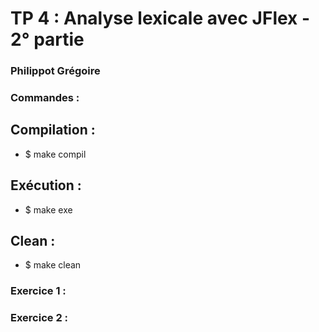 # TP 4 : Analyse lexicale avec JFlex - 2° partie

### Philippot Grégoire

### Commandes :

Compilation :
-------------

  * $ make compil

Exécution :
-----------

  * $ make exe

Clean :
-------

  * $ make clean

### Exercice 1 :

### Exercice 2 :
